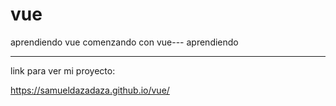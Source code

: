 # vue
aprendiendo vue
comenzando con vue--- aprendiendo

---------
link para ver mi proyecto:

https://samueldazadaza.github.io/vue/
